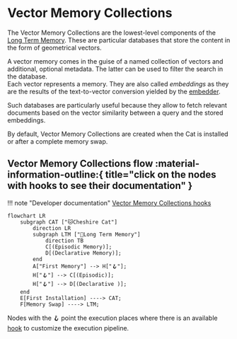 # Vector Memory Collections

The Vector Memory Collections are the lowest-level components of the [Long Term Memory](long_term_memory.md). 
These are particular databases that store the content in the form of geometrical vectors.

A vector memory comes in the guise of a named collection of vectors and additional, optional metadata. 
The latter can be used to filter the search in the database.   
Each vector represents a memory. They are also called *embeddings* as they are the results of the text-to-vector conversion yielded 
by the [embedder](../llm.md#embedding-model). 

Such databases are particularly useful because they allow to fetch relevant documents based on the vector similarity
between a query and the stored embeddings.

By default, Vector Memory Collections are created when the Cat is installed or after a complete memory swap.

## Vector Memory Collections flow :material-information-outline:{ title="click on the nodes with hooks to see their documentation" }

!!! note "Developer documentation"
    [Vector Memory Collections hooks](../../technical/plugins/hooks.md)

```mermaid
flowchart LR
    subgraph CAT ["🐱Cheshire Cat"]
        direction LR
        subgraph LTM ["🐘Long Term Memory"]
            direction TB
            C[(Episodic Memory)];
            D[(Declarative Memory)];
        end
        A["First Memory"] --> H["🪝"];
        H["🪝"] --> C[(Episodic)];
        H["🪝"] --> D[(Declarative )];
    end
    E[First Installation] ----> CAT;
    F[Memory Swap] ----> LTM;
```

Nodes with the :hook: point the execution places where there is an available [hook](../plugins.md) to customize the execution pipeline.



